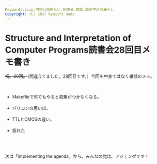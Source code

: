 ```yaml
---
Keywords:sicp,内容と関係ない,勉強会,雑談,頭の中だだ漏らし
Copyright: (C) 2017 Ryuichi Ueda
---
```

# Structure and Interpretation of Computer Programs読書会28回目メモ書き
<s>祝。20回。</s>（間違えてました。28回目です。）今回も中身ではなく雑談のメモ。<br />
<br />
<ul><br />
 <li>Makefileで何でもやると収集がつかなくなる。</li><br />
 <li>バリコンの思い出。</li><br />
 <li>TTLとCMOSの違い。</li><br />
 <li>疲れた</li><br />
</ul><br />
<br />
次は「Implementing the agenda」から。みんなの党は、アジェンダです！

